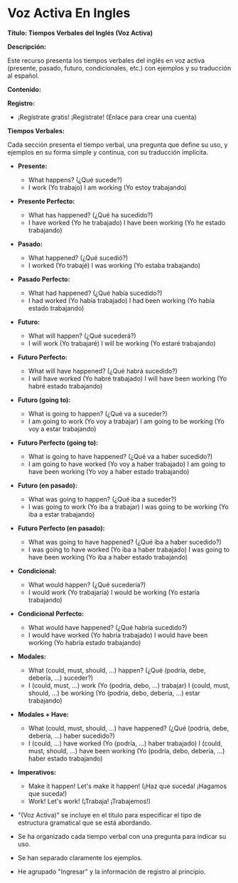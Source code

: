 # Voz Activa En Ingles



**Título: Tiempos Verbales del Inglés (Voz Activa)**

**Descripción:**

Este recurso presenta los tiempos verbales del inglés en voz activa (presente, pasado, futuro, condicionales, etc.) con ejemplos y su traducción al español.

**Contenido:**

**Registro:**

*   ¡Regístrate gratis!   ¡Regístrate! (Enlace para crear una cuenta)

**Tiempos Verbales:**

Cada sección presenta el tiempo verbal, una pregunta que define su uso, y ejemplos en su forma simple y continua, con su traducción implícita.

*   **Presente:**
    *   What happens? (¿Qué sucede?)
    *   I work (Yo trabajo)    I am working (Yo estoy trabajando)

*   **Presente Perfecto:**
    *   What has happened? (¿Qué ha sucedido?)
    *   I have worked (Yo he trabajado)    I have been working (Yo he estado trabajando)

*   **Pasado:**
    *   What happened? (¿Qué sucedió?)
    *   I worked (Yo trabajé)    I was working (Yo estaba trabajando)

*   **Pasado Perfecto:**
    *   What had happened? (¿Qué había sucedido?)
    *   I had worked (Yo había trabajado)    I had been working (Yo había estado trabajando)

*   **Futuro:**
    *   What will happen? (¿Qué sucederá?)
    *   I will work (Yo trabajaré)    I will be working (Yo estaré trabajando)

*   **Futuro Perfecto:**
    *   What will have happened? (¿Qué habrá sucedido?)
    *   I will have worked (Yo habré trabajado)    I will have been working (Yo habré estado trabajando)

*   **Futuro (going to):**
    *   What is going to happen? (¿Qué va a suceder?)
    *   I am going to work (Yo voy a trabajar)    I am going to be working (Yo voy a estar trabajando)

*   **Futuro Perfecto (going to):**
    *   What is going to have happened? (¿Qué va a haber sucedido?)
    *   I am going to have worked (Yo voy a haber trabajado)    I am going to have been working (Yo voy a haber estado trabajando)

*   **Futuro (en pasado):**
    *   What was going to happen? (¿Qué iba a suceder?)
    *   I was going to work (Yo iba a trabajar)    I was going to be working (Yo iba a estar trabajando)

*   **Futuro Perfecto (en pasado):**
    *   What was going to have happened? (¿Qué iba a haber sucedido?)
    *   I was going to have worked (Yo iba a haber trabajado)    I was going to have been working (Yo iba a haber estado trabajando)

*   **Condicional:**
    *   What would happen? (¿Qué sucedería?)
    *   I would work (Yo trabajaría)    I would be working (Yo estaría trabajando)

*   **Condicional Perfecto:**
    *   What would have happened? (¿Qué habría sucedido?)
    *   I would have worked (Yo habría trabajado)    I would have been working (Yo habría estado trabajando)

*   **Modales:**
    *   What (could, must, should, …) happen? (¿Qué (podría, debe, debería, …) suceder?)
    *   I (could, must, …) work (Yo (podría, debo, …) trabajar)    I (could, must, should, …) be working (Yo (podría, debo, debería, …) estar trabajando)

*   **Modales + Have:**
    *   What (could, must, should, …) have happened? (¿Qué (podría, debe, debería, …) haber sucedido?)
    *   I (could, …) have worked (Yo (podría, …) haber trabajado)    I (could, must, should, …) have been working (Yo (podría, debo, debería, …) haber estado trabajando)

*   **Imperativos:**
    *   Make it happen!    Let's make it happen! (¡Haz que suceda!    ¡Hagamos que suceda!)
    *   Work! Let's work! (¡Trabaja! ¡Trabajemos!)



*   "(Voz Activa)" se incluye en el título para especificar el tipo de estructura gramatical que se está abordando.
*   Se ha organizado cada tiempo verbal con una pregunta para indicar su uso.
*   Se han separado claramente los ejemplos.
*   He agrupado "Ingresar" y la información de registro al principio.



